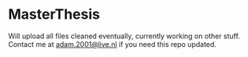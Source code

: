 # MasterThesis

Will upload all files cleaned eventually, currently working on other stuff.
Contact me at adam.2001@live.nl if you need this repo updated.

